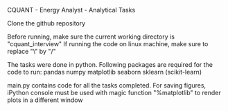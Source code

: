 CQUANT - Energy Analyst - Analytical Tasks

Clone the github repository

Before running, make sure the current working directory is "cquant_interview"
If running the code on linux machine, make sure to replace "\\\" by "/"

The tasks were done in python. Following packages are required for the code to run:
pandas
numpy
matplotlib
seaborn
sklearn (scikit-learn)

main.py contains code for all the tasks completed.
For saving figures, iPython console must be used with magic function "%matplotlib" to render plots in a different window
